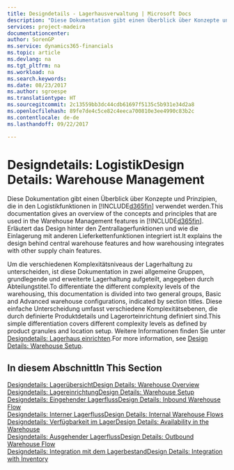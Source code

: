 ```yaml
---
title: Designdetails - Lagerhausverwaltung | Microsoft Docs
description: "Diese Dokumentation gibt einen Überblick über Konzepte und Prinzipien, die in den Logistikfunktionen in [!INCLUDE[d365fin](includes/d365fin_md.md)] verwendet werden."
services: project-madeira
documentationcenter: 
author: SorenGP
ms.service: dynamics365-financials
ms.topic: article
ms.devlang: na
ms.tgt_pltfrm: na
ms.workload: na
ms.search.keywords: 
ms.date: 08/23/2017
ms.author: sgroespe
ms.translationtype: HT
ms.sourcegitcommit: 2c13559bb3dc44cdb61697f5135c5b931e34d2a8
ms.openlocfilehash: 89fe7de4c5ce82c4eeca700810e3ee4990c83b2c
ms.contentlocale: de-de
ms.lasthandoff: 09/22/2017

---
```

# <a name="design-details-warehouse-management"></a><span data-ttu-id="7d439-103">Designdetails: Logistik</span><span class="sxs-lookup"><span data-stu-id="7d439-103">Design Details: Warehouse Management</span></span>
<span data-ttu-id="7d439-104">Diese Dokumentation gibt einen Überblick über Konzepte und Prinzipien, die in den Logistikfunktionen in [!INCLUDE[d365fin](includes/d365fin_md.md)] verwendet werden.</span><span class="sxs-lookup"><span data-stu-id="7d439-104">This documentation gives an overview of the concepts and principles that are used in the Warehouse Management features in [!INCLUDE[d365fin](includes/d365fin_md.md)].</span></span> <span data-ttu-id="7d439-105">Erläutert das Design hinter den Zentrallagerfunktionen und wie die Einlagerung mit anderen Lieferkettenfunktionen integriert ist.</span><span class="sxs-lookup"><span data-stu-id="7d439-105">It explains the design behind central warehouse features and how warehousing integrates with other supply chain features.</span></span>  

<span data-ttu-id="7d439-106">Um die verschiedenen Komplexitätsniveaus der Lagerhaltung zu unterscheiden, ist diese Dokumentation in zwei allgemeine Gruppen, grundlegende und erweiterte Lagerhaltung aufgeteilt, angegeben durch Abteilungstitel.</span><span class="sxs-lookup"><span data-stu-id="7d439-106">To differentiate the different complexity levels of the warehousing, this documentation is divided into two general groups, Basic and Advanced warehouse configurations, indicated by section titles.</span></span> <span data-ttu-id="7d439-107">Diese einfache Unterscheidung umfasst verschiedene Komplexitätsebenen, die durch definierte Produktdetails und Lagerorteinrichtung definiert sind.</span><span class="sxs-lookup"><span data-stu-id="7d439-107">This simple differentiation covers different complexity levels as defined by product granules and location setup.</span></span> <span data-ttu-id="7d439-108">Weitere Informationen finden Sie unter [Designdetails: Lagerhaus einrichten](design-details-warehouse-setup.md).</span><span class="sxs-lookup"><span data-stu-id="7d439-108">For more information, see [Design Details: Warehouse Setup](design-details-warehouse-setup.md).</span></span>  

## <a name="in-this-section"></a><span data-ttu-id="7d439-109">In diesem Abschnitt</span><span class="sxs-lookup"><span data-stu-id="7d439-109">In This Section</span></span>  
[<span data-ttu-id="7d439-110">Designdetails: Lagerübersicht</span><span class="sxs-lookup"><span data-stu-id="7d439-110">Design Details: Warehouse Overview</span></span>](design-details-warehouse-overview.md)  
[<span data-ttu-id="7d439-111">Designdetails: Lagereinrichtung</span><span class="sxs-lookup"><span data-stu-id="7d439-111">Design Details: Warehouse Setup</span></span>](design-details-warehouse-setup.md)  
[<span data-ttu-id="7d439-112">Designdetails: Eingehender Lagerfluss</span><span class="sxs-lookup"><span data-stu-id="7d439-112">Design Details: Inbound Warehouse Flow</span></span>](design-details-inbound-warehouse-flow.md)  
[<span data-ttu-id="7d439-113">Designdetails: Interner Lagerfluss</span><span class="sxs-lookup"><span data-stu-id="7d439-113">Design Details: Internal Warehouse Flows</span></span>](design-details-internal-warehouse-flows.md)  
[<span data-ttu-id="7d439-114">Designdetails: Verfügbarkeit im Lager</span><span class="sxs-lookup"><span data-stu-id="7d439-114">Design Details: Availability in the Warehouse</span></span>](design-details-availability-in-the-warehouse.md)  
[<span data-ttu-id="7d439-115">Designdetails: Ausgehender Lagerfluss</span><span class="sxs-lookup"><span data-stu-id="7d439-115">Design Details: Outbound Warehouse Flow</span></span>](design-details-outbound-warehouse-flow.md)  
[<span data-ttu-id="7d439-116">Designdetails: Integration mit dem Lagerbestand</span><span class="sxs-lookup"><span data-stu-id="7d439-116">Design Details: Integration with Inventory</span></span>](design-details-integration-with-inventory.md)

